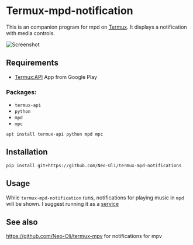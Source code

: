 # Termux-mpd-notification 

This is an companion program for mpd on [Termux](http://termux.com). It displays a notification with media controls.

![Screenshot](/Screenshots/Notification-Media-Controls-small.png)

## Requirements

* [Termux:API](https://play.google.com/store/apps/details?id=com.termux.api) App from Google Play 

### Packages: 

* `termux-api`
* `python`
* `mpd`
* `mpc`
```
apt install termux-api python mpd mpc
```

## Installation

```
pip install git+https://github.com/Neo-Oli/termux-mpd-notifications
```

## Usage

While `termux-mpd-notification` runs, notifications for playing music in `mpd` will be shown. I suggest running it as a [service](https://github.com/Neo-Oli/termux-services/)


## See also

https://github.com/Neo-Oli/termux-mpv for notifications for mpv
